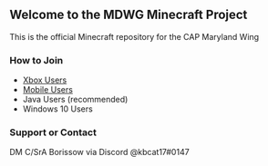 ## Welcome to the MDWG Minecraft Project
This is the official Minecraft repository for the CAP Maryland Wing


### How to Join
- [Xbox Users](xbox.md) 
- [Mobile Users](mobile.md)
- Java Users (recommended)
- Windows 10 Users

### Support or Contact
DM C/SrA Borissow via Discord @kbcat17#0147
